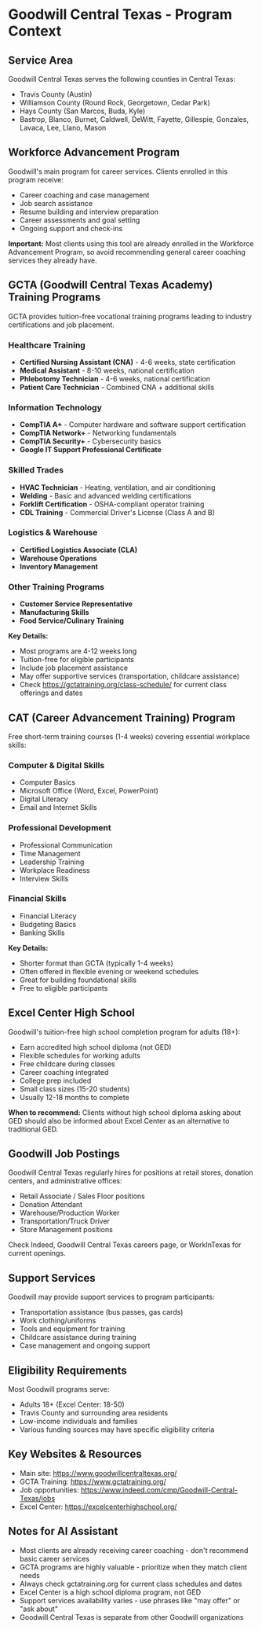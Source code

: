 # Goodwill Central Texas - Program Context

## Service Area
Goodwill Central Texas serves the following counties in Central Texas:
- Travis County (Austin)
- Williamson County (Round Rock, Georgetown, Cedar Park)
- Hays County (San Marcos, Buda, Kyle)
- Bastrop, Blanco, Burnet, Caldwell, DeWitt, Fayette, Gillespie, Gonzales, Lavaca, Lee, Llano, Mason

## Workforce Advancement Program
Goodwill's main program for career services. Clients enrolled in this program receive:
- Career coaching and case management
- Job search assistance
- Resume building and interview preparation
- Career assessments and goal setting
- Ongoing support and check-ins

**Important:** Most clients using this tool are already enrolled in the Workforce Advancement Program, so avoid recommending general career coaching services they already have.

## GCTA (Goodwill Central Texas Academy) Training Programs
GCTA provides tuition-free vocational training programs leading to industry certifications and job placement.

### Healthcare Training
- **Certified Nursing Assistant (CNA)** - 4-6 weeks, state certification
- **Medical Assistant** - 8-10 weeks, national certification
- **Phlebotomy Technician** - 4-6 weeks, national certification
- **Patient Care Technician** - Combined CNA + additional skills

### Information Technology
- **CompTIA A+** - Computer hardware and software support certification
- **CompTIA Network+** - Networking fundamentals
- **CompTIA Security+** - Cybersecurity basics
- **Google IT Support Professional Certificate**

### Skilled Trades
- **HVAC Technician** - Heating, ventilation, and air conditioning
- **Welding** - Basic and advanced welding certifications
- **Forklift Certification** - OSHA-compliant operator training
- **CDL Training** - Commercial Driver's License (Class A and B)

### Logistics & Warehouse
- **Certified Logistics Associate (CLA)**
- **Warehouse Operations**
- **Inventory Management**

### Other Training Programs
- **Customer Service Representative**
- **Manufacturing Skills**
- **Food Service/Culinary Training**

**Key Details:**
- Most programs are 4-12 weeks long
- Tuition-free for eligible participants
- Include job placement assistance
- May offer supportive services (transportation, childcare assistance)
- Check https://gctatraining.org/class-schedule/ for current class offerings and dates

## CAT (Career Advancement Training) Program
Free short-term training courses (1-4 weeks) covering essential workplace skills:

### Computer & Digital Skills
- Computer Basics
- Microsoft Office (Word, Excel, PowerPoint)
- Digital Literacy
- Email and Internet Skills

### Professional Development
- Professional Communication
- Time Management
- Leadership Training
- Workplace Readiness
- Interview Skills

### Financial Skills
- Financial Literacy
- Budgeting Basics
- Banking Skills

**Key Details:**
- Shorter format than GCTA (typically 1-4 weeks)
- Often offered in flexible evening or weekend schedules
- Great for building foundational skills
- Free to eligible participants

## Excel Center High School
Goodwill's tuition-free high school completion program for adults (18+):
- Earn accredited high school diploma (not GED)
- Flexible schedules for working adults
- Free childcare during classes
- Career coaching integrated
- College prep included
- Small class sizes (15-20 students)
- Usually 12-18 months to complete

**When to recommend:** Clients without high school diploma asking about GED should also be informed about Excel Center as an alternative to traditional GED.

## Goodwill Job Postings
Goodwill Central Texas regularly hires for positions at retail stores, donation centers, and administrative offices:
- Retail Associate / Sales Floor positions
- Donation Attendant
- Warehouse/Production Worker
- Transportation/Truck Driver
- Store Management positions

Check Indeed, Goodwill Central Texas careers page, or WorkInTexas for current openings.

## Support Services
Goodwill may provide support services to program participants:
- Transportation assistance (bus passes, gas cards)
- Work clothing/uniforms
- Tools and equipment for training
- Childcare assistance during training
- Case management and ongoing support

## Eligibility Requirements
Most Goodwill programs serve:
- Adults 18+ (Excel Center: 18-50)
- Travis County and surrounding area residents
- Low-income individuals and families
- Various funding sources may have specific eligibility criteria

## Key Websites & Resources
- Main site: https://www.goodwillcentraltexas.org/
- GCTA Training: https://www.gctatraining.org/
- Job opportunities: https://www.indeed.com/cmp/Goodwill-Central-Texas/jobs
- Excel Center: https://excelcenterhighschool.org/

## Notes for AI Assistant
- Most clients are already receiving career coaching - don't recommend basic career services
- GCTA programs are highly valuable - prioritize when they match client needs
- Always check gctatraining.org for current class schedules and dates
- Excel Center is a high school diploma program, not GED
- Support services availability varies - use phrases like "may offer" or "ask about"
- Goodwill Central Texas is separate from other Goodwill organizations
